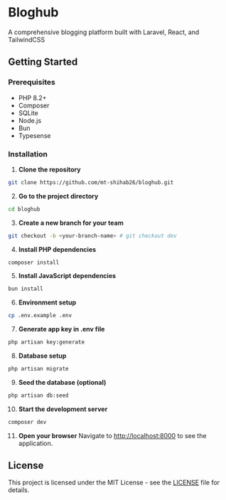 # Bloghub

A comprehensive blogging platform built with Laravel, React, and TailwindCSS

## Getting Started

### Prerequisites

- PHP 8.2+
- Composer
- SQLite
- Node.js
- Bun
- Typesense

### Installation

1. **Clone the repository**

```sh
git clone https://github.com/mt-shihab26/bloghub.git
```

2. **Go to the project directory**

```sh
cd bloghub
```

3. **Create a new branch for your team**

```sh
git checkout -b <your-branch-name> # git checkout dev
```

4. **Install PHP dependencies**

```sh
composer install
```

5. **Install JavaScript dependencies**

```sh
bun install
```

6. **Environment setup**

```sh
cp .env.example .env
```

7. **Generate app key in .env file**

```sh
php artisan key:generate
```

8. **Database setup**

```sh
php artisan migrate
```

9. **Seed the database (optional)**

```sh
php artisan db:seed
```

10. **Start the development server**

```sh
composer dev
```

11. **Open your browser**
    Navigate to [http://localhost:8000](http://localhost:8000) to see the application.

## License

This project is licensed under the MIT License - see the [LICENSE](LICENSE) file for details.
